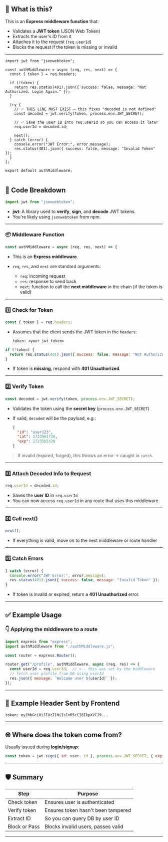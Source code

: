 ## 🔐 **What is this?**

This is an **Express middleware function** that:

* Validates a **JWT token** (JSON Web Token)
* Extracts the user's ID from it
* Attaches it to the request (`req.userId`)
* Blocks the request if the token is missing or invalid

---

```
import jwt from "jsonwebtoken";

const authMiddleware = async (req, res, next) => {
  const { token } = req.headers;

  if (!token) {
    return res.status(401).json({ success: false, message: "Not Authorized. Login Again." });
  }

  try {
    // ✅ THIS LINE MUST EXIST — this fixes "decoded is not defined"
    const decoded = jwt.verify(token, process.env.JWT_SECRET);

    // ✅ Save the user ID into req.userId so you can access it later
    req.userId = decoded.id;

    next();
  } catch (error) {
    console.error("JWT Error:", error.message);
    res.status(401).json({ success: false, message: "Invalid Token" });
  }
};

export default authMiddleware;


```

## 🧩 **Code Breakdown**

```js
import jwt from "jsonwebtoken";
```

* **jwt**: A library used to **verify**, **sign**, and **decode** JWT tokens.
* You're likely using `jsonwebtoken` from npm.

---

### 📦 Middleware Function

```js
const authMiddleware = async (req, res, next) => {
```

* This is an **Express middleware**.
* `req`, `res`, and `next` are standard arguments:

  * `req`: incoming request
  * `res`: response to send back
  * `next`: function to call the **next middleware** in the chain (if the token is valid)

---

### 1️⃣ **Check for Token**

```js
const { token } = req.headers;
```

* Assumes that the client sends the JWT token in the `headers`:

  ```http
  token: <your_jwt_token>
  ```

```js
if (!token) {
  return res.status(401).json({ success: false, message: "Not Authorized. Login Again." });
}
```

* If token is **missing**, respond with **401 Unauthorized**.

---

### 2️⃣ **Verify Token**

```js
const decoded = jwt.verify(token, process.env.JWT_SECRET);
```

* Validates the token using the **secret key** (`process.env.JWT_SECRET`)
* If valid, `decoded` will be the payload, e.g.:

  ```json
  {
    "id": "user123",
    "iat": 1723561726,
    "exp": 1723565326
  }
  ```

> If invalid (expired, forged), this throws an error → caught in `catch`.

---

### 3️⃣ **Attach Decoded Info to Request**

```js
req.userId = decoded.id;
```

* Saves the **user ID** in `req.userId`
* You can now access `req.userId` in any route that uses this middleware

---

### 4️⃣ **Call next()**

```js
next();
```

* If everything is valid, move on to the next middleware or route handler

---

### 5️⃣ **Catch Errors**

```js
} catch (error) {
  console.error("JWT Error:", error.message);
  res.status(401).json({ success: false, message: "Invalid Token" });
}
```

* If token is invalid or expired, return a **401 Unauthorized** error.

---

## ✅ Example Usage

### 👇 Applying the middleware to a route

```js
import express from "express";
import authMiddleware from "./authMiddleware.js";

const router = express.Router();

router.get("/profile", authMiddleware, async (req, res) => {
  const userId = req.userId;  // <-- this was set by the middleware
  // fetch user profile from DB using userId
  res.json({ message: `Welcome user ${userId}` });
});
```

---

## 🧪 Example Header Sent by Frontend

```http
token: eyJhbGciOiJIUzI1NiIsInR5cCI6IkpXVCJ9...
```

---

## 🌐 Where does the token come from?

Usually issued during **login/signup**:

```js
const token = jwt.sign({ id: user._id }, process.env.JWT_SECRET, { expiresIn: "1h" });
```

---

## 🛡️ Summary

| Step          | Purpose                            |
| ------------- | ---------------------------------- |
| Check token   | Ensures user is authenticated      |
| Verify token  | Ensures token hasn't been tampered |
| Extract ID    | So you can query DB by user ID     |
| Block or Pass | Blocks invalid users, passes valid |

---

